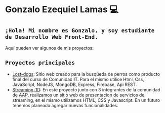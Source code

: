 # **Gonzalo Ezequiel Lamas** 💻

## `¡Hola! Mi nombre es Gonzalo, y soy estudiante de Desarrollo Web Front-End.`

Aquí pueden ver algunos de mis proyectos:

## `Proyectos principales`
- [Lost-dogs](https://gitlab.com/gonzalolamas/perros-perdidos-final/-/tree/develop "Lost-dogs"): Sitio web creado para la busqúeda de perros como producto final del curso de Comunidad IT. Para el mismo utilice Html, Css, JavaScript, NodeJS, MongoDB, Express, Firebase, Api REST.
- [Streaming-1D](https://github.com/AP-openProjects/streaming-1D "Streaming-1D"): En este proyecto junto con 3 integrantes de la comunidad de [AAP](https://aprendeaprogramar.dev/ "AAP"), realizamos un sitio web de presentacion de servicios de streaming, en el mismo utilizamos HTML, CSS y Javascript. En un futuro tenemos planeado agregar nuevas funcionalidades.

